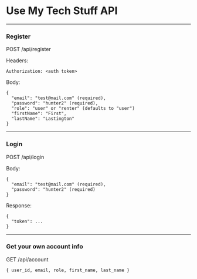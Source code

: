 # Use My Tech Stuff API

---

### Register

POST /api/register

Headers:
```
Authorization: <auth token>
```

Body:
```
{
  "email": "test@mail.com" (required),
  "password": "hunter2" (required),
  "role": "user" or "renter" (defaults to "user")
  "firstName": "First",
  "lastName": "Lastington"
}
```

---

### Login

POST /api/login

Body:
```
{
  "email": "test@mail.com" (required),
  "password": "hunter2" (required)
}
```

Response:
```
{
  "token": ...
}
```

---

### Get your own account info

GET /api/account
```
{ user_id, email, role, first_name, last_name }
```


